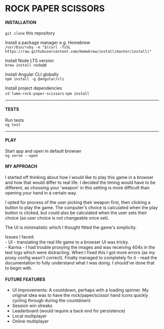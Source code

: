 # ROCK PAPER SCISSORS

#### INSTALLATION

`git clone` this repository

Install a package manager e.g. Homebrew  
`/usr/bin/ruby -e "$(curl -fsSL https://raw.githubusercontent.com/Homebrew/install/master/install)"`

Install Node LTS version  
`brew install node@8`

Install Angular CLI globally  
`npm install -g @angular/cli`

Install project dependencies  
`cd lumo-rock-paper-scissors`
`npm install`

---

#### TESTS
Run tests  
`ng test`

---
#### PLAY
Start app and open in default browser  
`ng serve --open`


#### MY APPROACH
I started off thinking about how I would like to play this game in a browser and how that would differ to real life. I decided the timing would have to be different, as choosing your 'weapon' in this setting is more difficult than opening your hand in a certain way.  

I opted for process of the user picking their weapon first, then clicking a button to play the game. The computer's choice is calculated when the play button is clicked, but could also be calculated when the user sets their choice (as user choice is not changeable once set).

The UI is minimalistic which I thought fitted the game's simplicity.

Issues I faced:  
    - UI - translating the real life game to a browser UI was tricky.  
    - Karma - I had trouble proxying the images and was receiving 404s in the test logs which were distracting. When I fixed this I got more errors (as my proxy config wasn't correct). Finally managed to completely fix it - read the documentation to fully understand what I was doing. I should've done that to begin with.


#### FUTURE FEATURES

- UI improvements: A countdown, perhaps with a loading spinner. My original idea was to have the rock/paper/scissor hand icons quickly cycling through during the countdown)
- Session win streaks
- Leaderboard (would require a back end for persistence)
- Local multiplayer
- Online multiplayer


